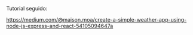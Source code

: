 Tutorial seguido:

https://medium.com/@maison.moa/create-a-simple-weather-app-using-node-js-express-and-react-54105094647a
